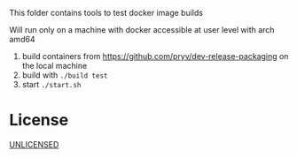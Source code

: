 This folder contains tools to test docker image builds

Will run only on a machine with docker accessible at user level with arch amd64

1. build containers from https://github.com/pryv/dev-release-packaging on the local machine
2. build with `./build test`
3. start `./start.sh`




# License

[UNLICENSED](LICENSE)
